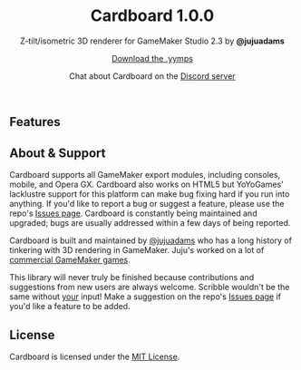 <h1 align="center">Cardboard 1.0.0</h1>
<p align="center">Z-tilt/isometric 3D renderer for GameMaker Studio 2.3 by <b>@jujuadams</b></p><p align="center">
<a href="https://github.com/JujuAdams/Cardboard/releases/">Download the .yymps</a></p>
<p align="center">Chat about Cardboard on the <a href="https://discord.gg/8krYCqr">Discord server</a></p>

&nbsp;

## Features

## About & Support

Cardboard supports all GameMaker export modules, including consoles, mobile, and Opera GX. Cardboard also works on HTML5 but YoYoGames' lacklustre support for this platform can make bug fixing hard if you run into anything. If you'd like to report a bug or suggest a feature, please use the repo's [Issues page](https://github.com/JujuAdams/Cardboard/issues). Cardboard is constantly being maintained and upgraded; bugs are usually addressed within a few days of being reported.

Cardboard is built and maintained by [@jujuadams](https://twitter.com/jujuadams) who has a long history of tinkering with 3D rendering in GameMaker. Juju's worked on a lot of [commercial GameMaker games](http://www.jujuadams.com/).

This library will never truly be finished because contributions and suggestions from new users are always welcome. Scribble wouldn't be the same without [your](https://tenor.com/search/whos-awesome-gifs) input! Make a suggestion on the repo's [Issues page](https://github.com/JujuAdams/Cardboard/issues) if you'd like a feature to be added.

## License

Cardboard  is licensed under the [MIT License](https://github.com/JujuAdams/Cardboard/blob/master/LICENSE).
